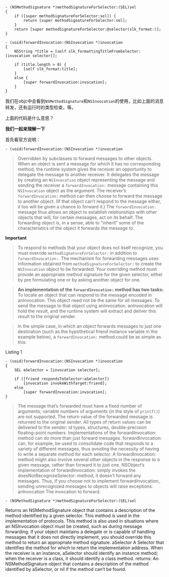 ```objc
- (NSMethodSignature *)methodSignatureForSelector:(SEL)sel
{
    if ([super methodSignatureForSelector:sel]) {
        return [super methodSignatureForSelector:sel];
    }
    return [super methodSignatureForSelector:@selector(slk_format:)];
}

- (void)forwardInvocation:(NSInvocation *)invocation
{
    NSString *title = [self slk_formattingTitleFromSelector:[invocation selector]];
    
    if (title.length > 0) {
        [self slk_format:title];
    }
    else {
        [super forwardInvocation:invocation];
    }
}
```

我们在objc中会看到`NSMethodSignature`和`NSInvocation`的使用，比如上面的消息转发，还有运行时的类型检查，等。

上面的代码是什么意思？

**我们一起来理解一下**

首先看官方说明：

`- (void)forwardInvocation:(NSInvocation *)invocation`

> Overridden by subclasses to forward messages to other objects.
When an object is sent a message for which it has no corresponding method, the runtime system gives the receiver an opportunity to delegate the message to another receiver. It delegates the message by creating an `NSInvocation` object representing the message and sending the receiver a `forwardInvocation:` message containing this `NSInvocation` object as the argument. The receiver’s `forwardInvocation:` method can then choose to forward the message to another object. (If that object can’t respond to the message either, it too will be given a chance to forward it.)
The `forwardInvocation:` message thus allows an object to establish relationships with other objects that will, for certain messages, act on its behalf. The forwarding object is, in a sense, able to “inherit” some of the characteristics of the object it forwards the message to.

**Important**
> To respond to methods that your object does not itself recognize, you must override `methodSignatureForSelector:` in addition to `forwardInvocation:`. The mechanism for forwarding messages uses information obtained from `methodSignatureForSelector:` to create the `NSInvocation` object to be forwarded. Your overriding method must provide an appropriate method signature for the given selector, either by pre formulating one or by asking another object for one.

> **An implementation of the `forwardInvocation:` method has two tasks:**
To locate an object that can respond to the message encoded in anInvocation. This object need not be the same for all messages.
To send the message to that object using anInvocation. anInvocation will hold the result, and the runtime system will extract and deliver this result to the original sender.

> In the simple case, in which an object forwards messages to just one destination (such as the hypothetical friend instance variable in the example below), a `forwardInvocation:` method could be as simple as this:

Listing 1
```objc
- (void)forwardInvocation:(NSInvocation *)invocation
{
    SEL aSelector = [invocation selector];
 
    if ([friend respondsToSelector:aSelector])
        [invocation invokeWithTarget:friend];
    else
        [super forwardInvocation:invocation];
}
```

> The message that’s forwarded must have a fixed number of arguments; variable numbers of arguments (in the style of `printf()`) are not supported.
The return value of the forwarded message is returned to the original sender. All types of return values can be delivered to the sender: id types, structures, double-precision floating-point numbers.
Implementations of the forwardInvocation: method can do more than just forward messages. forwardInvocation: can, for example, be used to consolidate code that responds to a variety of different messages, thus avoiding the necessity of having to write a separate method for each selector. A forwardInvocation: method might also involve several other objects in the response to a given message, rather than forward it to just one.
NSObject’s implementation of forwardInvocation: simply invokes the doesNotRecognizeSelector: method; it doesn’t forward any messages. Thus, if you choose not to implement forwardInvocation:, sending unrecognized messages to objects will raise exceptions.
anInvocation
The invocation to forward.

`- (NSMethodSignature *)methodSignatureForSelector:(SEL)sel`

Returns an NSMethodSignature object that contains a description of the method identified by a given selector.
This method is used in the implementation of protocols. This method is also used in situations where an NSInvocation object must be created, such as during message forwarding. If your object maintains a delegate or is capable of handling messages that it does not directly implement, you should override this method to return an appropriate method signature.
aSelector
A Selector that identifies the method for which to return the implementation address. When the receiver is an instance, aSelector should identify an instance method; when the receiver is a class, it should identify a class method.
returns:
An NSMethodSignature object that contains a description of the method identified by aSelector, or nil if the method can’t be found.
